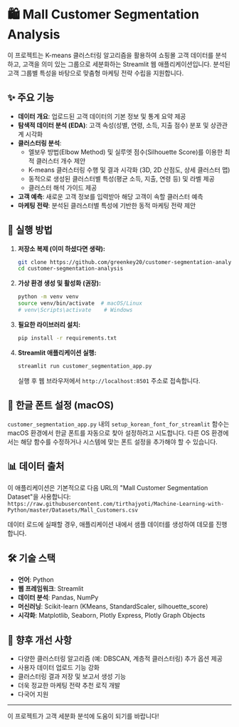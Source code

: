 # 🛍️ Mall Customer Segmentation Analysis

이 프로젝트는 K-means 클러스터링 알고리즘을 활용하여 쇼핑몰 고객 데이터를 분석하고, 고객을 의미 있는 그룹으로 세분화하는 Streamlit 웹 애플리케이션입니다. 분석된 고객 그룹별 특성을 바탕으로 맞춤형 마케팅 전략 수립을 지원합니다.

## ✨ 주요 기능

- **데이터 개요**: 업로드된 고객 데이터의 기본 정보 및 통계 요약 제공
- **탐색적 데이터 분석 (EDA)**: 고객 속성(성별, 연령, 소득, 지출 점수) 분포 및 상관관계 시각화
- **클러스터링 분석**:
    - 엘보우 방법(Elbow Method) 및 실루엣 점수(Silhouette Score)를 이용한 최적 클러스터 개수 제안
    - K-means 클러스터링 수행 및 결과 시각화 (3D, 2D 산점도, 상세 클러스터 맵)
    - 동적으로 생성된 클러스터별 특성(평균 소득, 지출, 연령 등) 및 라벨 제공
    - 클러스터 해석 가이드 제공
- **고객 예측**: 새로운 고객 정보를 입력받아 해당 고객이 속할 클러스터 예측
- **마케팅 전략**: 분석된 클러스터별 특성에 기반한 동적 마케팅 전략 제안

## 🚀 실행 방법

1.  **저장소 복제 (이미 하셨다면 생략):**
    ```bash
    git clone https://github.com/greenkey20/customer-segmentation-analysis.git
    cd customer-segmentation-analysis
    ```

2.  **가상 환경 생성 및 활성화 (권장):**
    ```bash
    python -m venv venv
    source venv/bin/activate  # macOS/Linux
    # venv\Scripts\activate    # Windows
    ```

3.  **필요한 라이브러리 설치:**
    ```bash
    pip install -r requirements.txt
    ```

4.  **Streamlit 애플리케이션 실행:**
    ```bash
    streamlit run customer_segmentation_app.py
    ```
    실행 후 웹 브라우저에서 `http://localhost:8501` 주소로 접속합니다.

## 📝 한글 폰트 설정 (macOS)

`customer_segmentation_app.py` 내의 `setup_korean_font_for_streamlit` 함수는 macOS 환경에서 한글 폰트를 자동으로 찾아 설정하려고 시도합니다. 다른 OS 환경에서는 해당 함수를 수정하거나 시스템에 맞는 폰트 설정을 추가해야 할 수 있습니다.

## 📊 데이터 출처

이 애플리케이션은 기본적으로 다음 URL의 "Mall Customer Segmentation Dataset"을 사용합니다:
`https://raw.githubusercontent.com/tirthajyoti/Machine-Learning-with-Python/master/Datasets/Mall_Customers.csv`

데이터 로드에 실패할 경우, 애플리케이션 내에서 샘플 데이터를 생성하여 데모를 진행합니다.

## 🛠️ 기술 스택

-   **언어**: Python
-   **웹 프레임워크**: Streamlit
-   **데이터 분석**: Pandas, NumPy
-   **머신러닝**: Scikit-learn (KMeans, StandardScaler, silhouette_score)
-   **시각화**: Matplotlib, Seaborn, Plotly Express, Plotly Graph Objects

## 🔮 향후 개선 사항

-   다양한 클러스터링 알고리즘 (예: DBSCAN, 계층적 클러스터링) 추가 옵션 제공
-   사용자 데이터 업로드 기능 강화
-   클러스터링 결과 저장 및 보고서 생성 기능
-   더욱 정교한 마케팅 전략 추천 로직 개발
-   다국어 지원

---

이 프로젝트가 고객 세분화 분석에 도움이 되기를 바랍니다!
